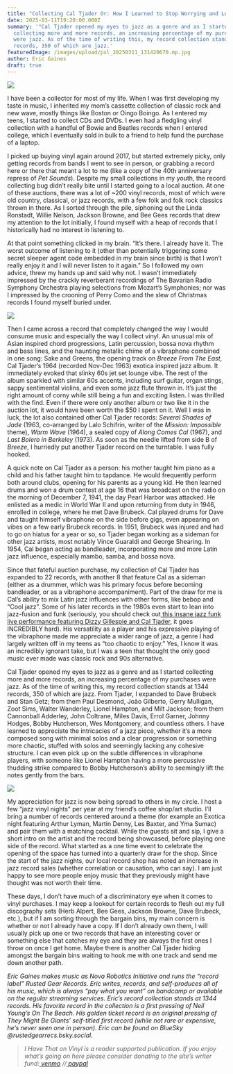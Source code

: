 ```yaml
---
title: "Collecting Cal Tjader Or: How I Learned to Stop Worrying and Love Jazz"
date: 2025-03-11T19:20:00.000Z
summary: '"Cal Tjader opened my eyes to jazz as a genre and as I started
  collecting more and more records, an increasing percentage of my purchases
  were jazz. As of the time of writing this, my record collection stands at 1344
  records, 350 of which are jazz.'
featuredImage: /images/upload/pxl_20250311_131420670.mp.jpg
author: Eric Gaines
draft: true
---
```

![](/images/upload/pxl_20250311_131420670.mp.jpg)

I have been a collector for most of my life. When I was first developing my taste in music, I inherited my mom’s cassette collection of classic rock and new wave, mostly things like Boston or Oingo Boingo. As I entered my teens, I started to collect CDs and DVDs. I even had a fledgling vinyl collection with a handful of Bowie and Beatles records when I entered college, which I eventually sold in bulk to a friend to help fund the purchase of a laptop.

I picked up buying vinyl again around 2017, but started extremely picky, only getting records from bands I went to see in person, or grabbing a record here or there that meant a lot to me (like a copy of the 40th anniversary repress of *Pet Sounds*). Despite my small collections in my youth, the record collecting bug didn’t really bite until I started going to a local auction. At one of these auctions, there was a lot of ~200 vinyl records, most of which were old country, classical, or jazz records, with a few folk and folk rock classics thrown in there. As I sorted through the pile, siphoning out the Linda Ronstadt, Willie Nelson, Jackson Browne, and Bee Gees records that drew my attention to the lot initially, I found myself with a heap of records that I historically had no interest in listening to.

At that point something clicked in my brain. “It’s there. I already have it. The worst outcome of listening to it (other than potentially triggering some secret sleeper agent code embedded in my brain since birth) is that I won’t really enjoy it and I will never listen to it again.” So I followed my own advice, threw my hands up and said why not. I wasn’t immediately impressed by the crackly reverberant recordings of The Bavarian Radio Symphony Orchestra playing selections from Mozart’s Symphonies; nor was I impressed by the crooning of Perry Como and the slew of Christmas records I found myself buried under.

![](/images/upload/pxl_20250311_124810107.mp~2.jpg)

Then I came across a record that completely changed the way I would consume music and especially the way I collect vinyl. An unusual mix of Asian inspired chord progressions, Latin percussion, bossa nova rhythm and bass lines, and the haunting metallic chime of a vibraphone combined in one song: Sake and Greens, the opening track on *Breeze From The East*, Cal Tjader’s 1964 (recorded Nov-Dec 1963) exotica inspired jazz album. It immediately evoked that slinky 60s jet set lounge vibe. The rest of the album sparkled with similar 60s accents, including surf guitar, organ stings, sappy sentimental violins, and even some jazz flute thrown in. It’s just the right amount of corny while still being a fun and exciting listen. I was thrilled with the find. Even if there were only another album or two like it in the auction lot, it would have been worth the $50 I spent on it. Well I was in luck, the lot also contained other Cal Tjader records: *Several Shades of Jade* (1963, co-arranged by Lalo Schifrin, writer of the *Mission: Impossible* theme), *Warm Wave* (1964), a sealed copy of *Along Comes Cal* (1967), and *Last Bolero in Berkeley* (1973). As soon as the needle lifted from side B of *Breeze*, I hurriedly put another Tjader record on the turntable. I was fully hooked.

A quick note on Cal Tjader as a person: his mother taught him piano as a child and his father taught him to tapdance. He would frequently perform both around clubs, opening for his parents as a young kid. He then learned drums and won a drum contest at age 16 that was broadcast on the radio on the morning of December 7, 1941, the day Pearl Harbor was attacked. He enlisted as a medic in World War II and upon returning from duty in 1946, enrolled in college, where he met Dave Brubeck. Cal played drums for Dave and taught himself vibraphone on the side before gigs, even appearing on vibes on a few early Brubeck records. In 1951, Brubeck was injured and had to go on hiatus for a year or so, so Tjader began working as a sideman for other jazz artists, most notably Vince Guaraldi and George Shearing. In 1954, Cal began acting as bandleader, incorporating more and more Latin jazz influence, especially mambo, samba, and bossa nova.

Since that fateful auction purchase, my collection of Cal Tjader has expanded to 22 records, with another 8 that feature Cal as a sideman (either as a drummer, which was his primary focus before becoming bandleader, or as a vibraphone accompaniment). Part of the draw for me is Cal’s ability to mix Latin jazz influences with other forms, like bebop and “Cool jazz”. Some of his later records in the 1980s even start to lean into jazz-fusion and funk (seriously, you should check out[ this insane jazz funk live performance featuring Dizzy Gillespie and Cal Tjader](https://www.youtube.com/watch?v=rSV2jzYFQx4), it goes INCREDIBLY hard). His versatility as a player and his expressive playing of the vibraphone made me appreciate a wider range of jazz, a genre I had largely written off in my teens as “too chaotic to enjoy.” Yes, I know it was an incredibly ignorant take, but I was a teen that thought the only good music ever made was classic rock and 90s alternative.

Cal Tjader opened my eyes to jazz as a genre and as I started collecting more and more records, an increasing percentage of my purchases were jazz. As of the time of writing this, my record collection stands at 1344 records, 350 of which are jazz. From Tjader, I expanded to Dave Brubeck and Stan Getz; from them Paul Desmond, João Gilberto, Gerry Mulligan, Zoot Sims, Walter Wanderley, Lionel Hampton, and Milt Jackson; from them Cannonball Adderley, John Coltrane, Miles Davis, Errol Garner, Johnny Hodges, Bobby Hutcherson, Wes Montgomery, and countless others. I have learned to appreciate the intricacies of a jazz piece, whether it’s a more composed song with minimal solos and a clear progression or something more chaotic, stuffed with solos and seemingly lacking any cohesive structure. I can even pick up on the subtle differences in vibraphone players, with someone like Lionel Hampton having a more percussive thudding strike compared to Bobby Hutcherson’s ability to seemingly lift the notes gently from the bars.

![](/images/upload/pxl_20250311_124422387.mp~2.jpg)

My appreciation for jazz is now being spread to others in my circle. I host a few “jazz vinyl nights” per year at my friend’s coffee shop/art studio. I’ll bring a number of records centered around a theme (for example an Exotica night featuring Arthur Lyman, Martin Denny, Les Baxter, and Yma Sumac) and pair them with a matching cocktail. While the guests sit and sip, I give a short intro on the artist and the record being showcased, before playing one side of the record. What started as a one time event to celebrate the opening of the space has turned into a quarterly draw for the shop. Since the start of the jazz nights, our local record shop has noted an increase in jazz record sales (whether correlation or causation, who can say). I am just happy to see more people enjoy music that they previously might have thought was not worth their time.

These days, I don’t have much of a discriminatory eye when it comes to vinyl purchases. I may keep a lookout for certain records to flesh out my full discography sets (Herb Alpert, Bee Gees, Jackson Browne, Dave Brubeck, etc.), but if I am sorting through the bargain bins, my main concern is whether or not I already have a copy. If I don’t already own them, I will usually pick up one or two records that have an interesting cover or something else that catches my eye and they are always the first ones I throw on once I get home. Maybe there is another Cal Tjader hiding amongst the bargain bins waiting to hook me with one track and send me down another path.



*Eric Gaines makes music as Nova Robotics Initiative and runs the “record label” Rusted Gear Records. Eric writes, records, and self-produces all of his music, which is always “pay what you want” on bandcamp or available on the regular streaming services. Eric’s record collection stands at 1344 records. His favorite record in the collection is a first pressing of Neil Young’s On The Beach. His golden ticket record is an original pressing of They Might Be Giants’ self-titled first record (while not rare or expensive, he’s never seen one in person). Eric can be found on BlueSky @rustedgearrecs.bsky.social.*



> *I Have That on Vinyl is a reader supported publication. If you enjoy what’s going on here please consider donating to the site’s writer fund:[ venmo](https://account.venmo.com/u/Michele-Catalano2659) //[ paypal](https://www.paypal.com/paypalme/goingitaloneny?country.x=US&locale.x=en_US)*
